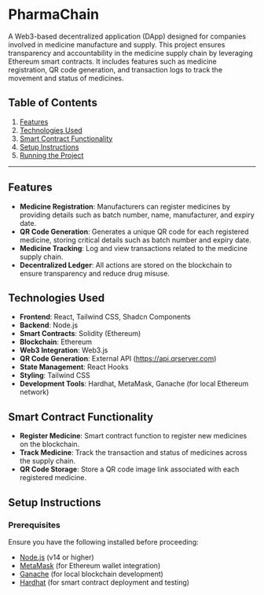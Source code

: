 # PharmaChain

A Web3-based decentralized application (DApp) designed for companies involved in medicine manufacture and supply. This project ensures transparency and accountability in the medicine supply chain by leveraging Ethereum smart contracts. It includes features such as medicine registration, QR code generation, and transaction logs to track the movement and status of medicines.

## Table of Contents

1. [Features](#features)
2. [Technologies Used](#technologies-used)
3. [Smart Contract Functionality](#smart-contract-functionality)
4. [Setup Instructions](#setup-instructions)
5. [Running the Project](#running-the-project)

---

## Features

- **Medicine Registration**: Manufacturers can register medicines by providing details such as batch number, name, manufacturer, and expiry date.
- **QR Code Generation**: Generates a unique QR code for each registered medicine, storing critical details such as batch number and expiry date.
- **Medicine Tracking**: Log and view transactions related to the medicine supply chain.
- **Decentralized Ledger**: All actions are stored on the blockchain to ensure transparency and reduce drug misuse.

## Technologies Used

- **Frontend**: React, Tailwind CSS, Shadcn Components
- **Backend**: Node.js
- **Smart Contracts**: Solidity (Ethereum)
- **Blockchain**: Ethereum
- **Web3 Integration**: Web3.js
- **QR Code Generation**: External API (https://api.qrserver.com)
- **State Management**: React Hooks
- **Styling**: Tailwind CSS
- **Development Tools**: Hardhat, MetaMask, Ganache (for local Ethereum network)

## Smart Contract Functionality

- **Register Medicine**: Smart contract function to register new medicines on the blockchain.
- **Track Medicine**: Track the transaction and status of medicines across the supply chain.
- **QR Code Storage**: Store a QR code image link associated with each registered medicine.

## Setup Instructions

### Prerequisites

Ensure you have the following installed before proceeding:

- [Node.js](https://nodejs.org/en/) (v14 or higher)
- [MetaMask](https://metamask.io/) (for Ethereum wallet integration)
- [Ganache](https://trufflesuite.com/ganache/) (for local blockchain development)
- [Hardhat](https://hardhat.org/) (for smart contract deployment and testing)


